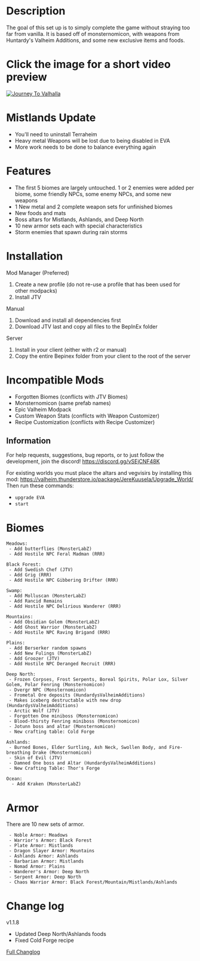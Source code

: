# Description
The goal of this set up is to simply complete the game without straying too far from vanilla. It is based off of monsternomicon, with weapons from Huntardy's Valheim Additions, and some new exclusive items and foods.

# Click the image for a short video preview
[![Journey To Valhalla](https://img.youtube.com/vi/_GIE1Z5R2Ew/0.jpg)](https://www.youtube.com/watch?v=_GIE1Z5R2Ew)

# Mistlands Update
 - You'll need to uninstall Terraheim
 - Heavy metal Weapons will be lost due to being disabled in EVA
 - More work needs to be done to balance everything again

# Features
 - The first 5 biomes are largely untouched. 1 or 2 enemies were added per biome, some friendly NPCs, some enemy NPCs, and some new weapons
 - 1 New metal and 2 complete weapon sets for unfinished biomes
 - New foods and mats
 - Boss altars for Mistlands, Ashlands, and Deep North
 - 10 new armor sets each with special characteristics
 - Storm enemies that spawn during rain storms

# Installation
Mod Manager (Preferred)
 1. Create a new profile (do not re-use a profile that has been used for other modpacks)
 2. Install JTV

Manual
 1. Download and install all dependencies first
 3. Download JTV last and copy all files to the BepInEx folder

Server
 1. Install in your client (either with r2 or manual)
 2. Copy the entire Bepinex folder from your client to the root of the server

# Incompatible Mods
 - Forgotten Biomes (conflicts with JTV Biomes)
 - Monsternomicon (same prefab names)
 - Epic Valheim Modpack
 - Custom Weapon Stats (conflicts with Weapon Customizer)
 - Recipe Customization (conflicts with Recipe Customizer)

## Information
For help requests, suggestions, bug reports, or to just follow the development, join the discord! https://discord.gg/vSEjCNF48K

For existing worlds you must place the altars and vegvisirs by installing this mod: https://valheim.thunderstore.io/package/JereKuusela/Upgrade_World/
Then run these commands:

- `upgrade EVA`
- `start`


# Biomes
```
Meadows:
 - Add butterflies (MonsterLabZ)
 - Add Hostile NPC Feral Madman (RRR) 
```
```
Black Forest:
 - Add Swedish Chef (JTV)
 - Add Grig (RRR)
 - Add Hostile NPC Gibbering Drifter (RRR)
```
```
Swamp:
 - Add Molluscan (MonsterLabZ)
 - Add Rancid Remains
 - Add Hostile NPC Delirious Wanderer (RRR)
```
```
Mountains:
 - Add Obsidian Golem (MonsterLabZ)
 - Add Ghost Warrior (MonsterLabZ)
 - Add Hostile NPC Raving Brigand (RRR)
```
```
Plains:
 - Add Berserker random spawns
 - Add New Fulings (MonsterLabZ)
 - Add Groozer (JTV)
 - Add Hostile NPC Deranged Recruit (RRR)
```
```
Deep North:
 - Frozen Corpses, Frost Serpents, Boreal Spirits, Polar Lox, Silver Golem, Polar Fenring (Monsternomicon)
 - Dvergr NPC (Monsternomicon)
 - Frometal Ore deposits (HundardysValheimAdditions)
 - Makes iceberg destructable with new drop (HundardysValheimAdditions)
 - Arctic Wolf (JTV)
 - Forgotten One miniboss (Monsternomicon)
 - Blood-thirsty Fenring miniboss (Monsternomicon)
 - Jotunn boss and altar (Monsternomicon)
 - New crafting table: Cold Forge
```
```
Ashlands:
 - Burned Bones, Elder Surtling, Ash Neck, Swollen Body, and Fire-breathing Drake (Monsternomicon)
 - Skin of Evil (JTV)
 - Damned One boss and Altar (HundardysValheimAdditions)
 - New Crafting Table: Thor's Forge
```
```
Ocean:
  - Add Kraken (MonsterLabZ)
 ```

# Armor
There are 10 new sets of armor.
```
 - Noble Armor: Meadows
 - Warrior's Armor: Black Forest
 - Plate Armor: Mistlands
 - Dragon Slayer Armor: Mountains
 - Ashlands Armor: Ashlands
 - Barbarian Armor: Mistlands
 - Nomad Armor: Plains
 - Wanderer's Armor: Deep North
 - Serpent Armor: Deep North
 - Chaos Warrior Armor: Black Forest/Mountain/Mistlands/Ashlands
```


# Change log
v1.1.8
 - Updated Deep North/Ashlands foods
 - Fixed Cold Forge recipe

[Full Changlog](https://github.com/thedefside/journey_to_valhalla/blob/master/Changelog.txt)